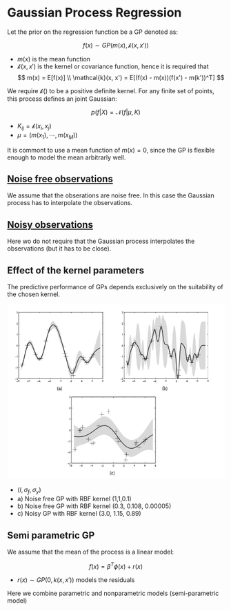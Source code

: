 # Gaussian Process Regression

Let the prior on the regression function be a GP denoted as:

$$
f(x) \sim GP(m(x), \mathcal{k}(x, x'))
$$
* $m(x)$ is the mean function
* $\mathcal{k}(x,x')$ is the kernel or covariance function, hence it is required that 
$$
m(x) = E[f(x)] \\ 
\mathcal{k}(x, x') = E[(f(x) - m(x))(f(x') - m(k'))^T]
$$

We require $\mathcal{k}()$ to be a positive definite kernel. For any finite set of points, this process defines an joint Gaussian:

$$
p(f|X)= \mathcal{N}(f|\mu, K)
$$

* $K_{ij} = \mathcal{k}(x_i, x_j)$
* $\mu = (m(x_1), \cdots, m(x_M))$

It is commont to use a mean function of $m(x)= 0$, since the GP is flexible enough to model the mean arbitrarly well.

## [Noise free observations](noise_free_gaussian_process_regression.md)
We assume that the obserations are noise free. In this case the Gaussian process has to interpolate the observations.

## [Noisy observations](noisy_gaussian_process_regression.md)
Here wo do not require that the Gaussian process interpolates the observations (but it has to be close).


## Effect of the kernel parameters

The predictive performance of GPs depends exclusively on the suitability of the chosen kernel.

![](../.images/machine_learning/gaussian_process_kernel_choise.png)
* $(l, \sigma_f, \sigma_y)$
* a) Noise free GP with RBF kernel (1,1,0.1)
* b)  Noise free GP with RBF kernel (0.3, 0.108, 0.00005)
* c)  Noisy GP with RBF kernel (3.0, 1.15, 0.89)


## Semi parametric GP

We assume that the mean of the process is a linear model:

$$
f(x) = \beta^T \phi(x) + r(x)
$$

* $r(x ) \sim GP(0, k(x,x'))$ models the residuals

Here we combine parametric and nonparametric models (semi-parametric model)
